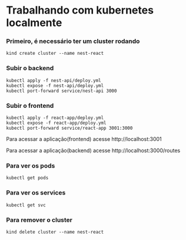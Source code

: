 # Trabalhando com kubernetes localmente

### Primeiro, é necessário ter um cluster rodando
`kind create cluster --name nest-react`


### Subir o backend
```
kubectl apply -f nest-api/deploy.yml
kubectl expose -f nest-api/deploy.yml
kubectl port-forward service/nest-api 3000
```

### Subir o frontend
```
kubectl apply -f react-app/deploy.yml
kubectl expose -f react-app/deploy.yml
kubectl port-forward service/react-app 3001:3000
```

Para acessar a aplicação(frontend) acesse http://localhost:3001

Para acessar a aplicação(backend) acesse http://localhost:3000/routes

### Para ver os pods
`kubectl get pods`

### Para ver os services
`kubectl get svc`

### Para remover o cluster
`kind delete cluster --name nest-react`